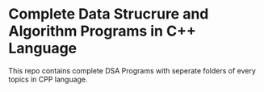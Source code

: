 # Complete Data Strucrure and Algorithm Programs in C++ Language
This repo contains complete DSA Programs with seperate folders of every topics in CPP language.

